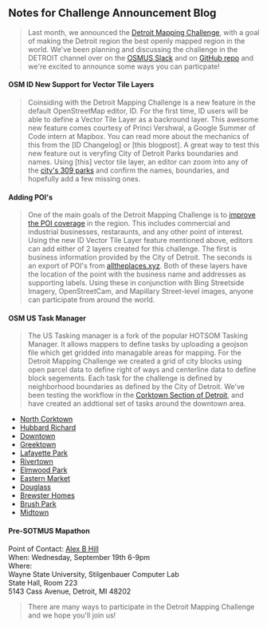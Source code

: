 

## Notes for Challenge Announcement Blog

>Last month, we announced the [Detroit Mapping Challenge](https://www.openstreetmap.us/2018/07/detroit-mapping-challenge-sotmus2018/),
>with a goal of making the Detroit region the best openly mapped region in the world. We've been planning and discussing the challenge
>in the DETROIT channel over on the [OSMUS Slack](https://osmus-slack.herokuapp.com/) and on [GitHub repo](https://github.com/osmus/detroit-mappng-challenge/issues)
>and we're excited to announce some ways you can particpate!

#### OSM ID New Support for Vector Tile Layers

>Coinsiding with the Detroit Mapping Challenge is a new feature in the default OpenStreetMap editor, ID. For the first time,
>ID users will be able to define a Vector Tile Layer as a backround layer. This awesome new feature comes courtesy of Princi Vershwal,
>a Google Summer of Code intern at Mapbox. You can read more about the mechanics of this from the [ID Changelog] or [this blogpost].
>A great way to test this new feature out is veryfing City of Detroit Parks boundaries and names. Using [this] vector tile layer, an
>editor can zoom into any of the [city's 309 parks](https://data.detroitmi.gov/Fun/Parks-2016/yu9n-k8rd) and confirm the names, boundaries,
>and hopefully add a few missing ones.


#### Adding POI's

>One of the main goals of the Detroit Mapping Challenge is to [improve the POI coverage](https://github.com/osmus/detroit-mapping-challenge/issues/8)
>in the region. This includes commercial and industrial businesses, restaraunts, and any other point of interest. Using the new ID
>Vector Tile Layer feature mentioned above, editors can add either of 2 layers created for this challenge. The first is business information
>provided by the City of Detroit. The seconds is an export of POI's from [alltheplaces.xyz](https://www.alltheplaces.xyz). Both of these
>layers have the location of the point with the business name and addresses as supporting labels. Using these in conjunction with
>Bing Streetside Imagery, OpenStreetCam, and Mapillary Street-level images, anyone can participate from around the world.


#### OSM US Task Manager

>The US Tasking manager is a fork of the popular HOTSOM Tasking Manager. It allows mappers to define tasks by uploading a geojson file
>which get gridded into managable areas for mapping. For the Detroit Mapping Challenge we created a grid of city blocks using open parcel
>data to define right of ways and centerline data to define block segements. Each task for the challenge is defined by neighborhood
>boundaries as defined by the City of Detroit. We've been testing the workflow in the [Corktown Section of Detroit](https://tasks.openstreetmap.us/project/50), and have created an addtional set of tasks around the downtown area.
- [North Corktown](https://tasks.openstreetmap.us/project/59)
- [Hubbard Richard](https://tasks.openstreetmap.us/project/60)
- [Downtown](https://tasks.openstreetmap.us/project/61)
- [Greektown](https://tasks.openstreetmap.us/project/62)
- [Lafayette Park](https://tasks.openstreetmap.us/project/63)
- [Rivertown](https://tasks.openstreetmap.us/project/64)
- [Elmwood Park](https://tasks.openstreetmap.us/project/65)
- [Eastern Market](https://tasks.openstreetmap.us/project/66)
- [Douglass](https://tasks.openstreetmap.us/project/67)
- [Brewster Homes](https://tasks.openstreetmap.us/project/68)
- [Brush Park](https://tasks.openstreetmap.us/project/69)
- [Midtown](https://tasks.openstreetmap.us/project/70)

#### Pre-SOTMUS Mapathon

Point of Contact: [Alex B Hill](https://twitter.com/alexbhill)  
When: Wednesday, September 19th 6-9pm  
Where:  
   Wayne State University, Stilgenbauer Computer Lab  
   State Hall, Room 223  
   5143 Cass Avenue, Detroit, MI 48202  

>There are many ways to participate in the Detroit Mapping Challenge and we hope you'll join us!
